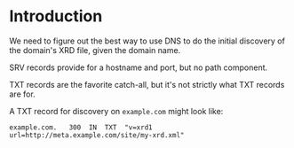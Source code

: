 # Introduction #

We need to figure out the best way to use DNS to do the initial discovery of the domain's XRD file, given the domain name.

SRV records provide for a hostname and port, but no path component.

TXT records are the favorite catch-all, but it's not strictly what TXT records are for.

A TXT record for discovery on `example.com` might look like:

```
example.com.   300  IN  TXT  "v=xrd1 url=http://meta.example.com/site/my-xrd.xml"
```